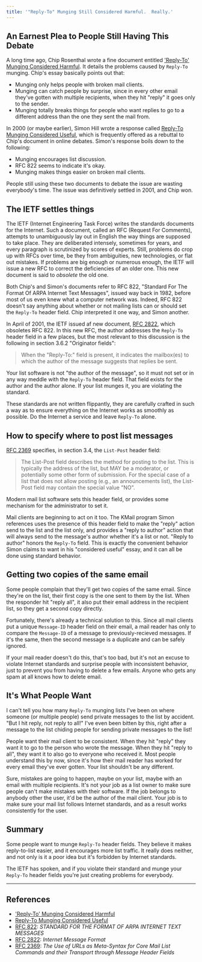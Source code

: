 ```yaml
---
title: '"Reply-To" Munging Still Considered Harmful.  Really.'
---
```


An Earnest Plea to People Still Having This Debate
--------------------------------------------------

A long time ago, Chip Rosenthal wrote a fine document entitled
['Reply-To' Munging Considered
Harmful](http://www.unicom.com/pw/reply-to-harmful.html).  It details the
problems caused by `Reply-To` munging.  Chip's essay basically points
out that:

* Munging only helps people with broken mail clients.
* Munging can catch people by surprise, since in every other email
  they've gotten with multiple recipients, when they hit "reply" it goes
  only to the sender.
* Munging totally breaks things for people who want replies to go to a
  different address than the one they sent the mail from.


In 2000 (or maybe earlier), Simon Hill wrote a response called [Reply-To
Munging Considered
Useful](http://www.metasystema.net/essays/reply-to.mhtml), which is
frequently offered as a rebuttal to Chip's document in online debates.
Simon's response boils down to the following:

* Munging encourages list discussion.
* RFC 822 seems to indicate it's okay.
* Munging makes things easier on broken mail clients.


People still using these two documents to debate the issue are wasting
everybody's time.  The issue was definitively settled in 2001, and Chip
won.


The IETF settles things
-----------------------

The IETF (Internet Engineering Task Force) writes the standards
documents for the Internet.  Such a document, called an RFC (Request For
Comments), attempts to unambiguously lay out in English the way things
are supposed to take place.  They are deliberated intensely, sometimes
for years, and every paragraph is scrutinized by scores of experts.
Still, problems do crop up with RFCs over time, be they from
ambiguities, new technologies, or flat out mistakes.  If problems are
big enough or numerous enough, the IETF will issue a new RFC to correct
the deficiencies of an older one.  This new document is said to
_obsolete_ the old one.

Both Chip's and Simon's documents refer to RFC 822, "Standard For The
Format Of ARPA Internet Text Messages", issued way back in 1982, before
most of us even knew what a computer network was.  Indeed, RFC 822
doesn't say anything about whether or not mailing lists can or should
set the `Reply-To` header field.  Chip interpreted it one way, and Simon
another.

In April of 2001, the IETF issued af new document, [RFC
2822](http://www.ietf.org/rfc/rfc2822.txt), which obsoletes RFC 822.  In
this new RFC, the author addresses the `Reply-To` header field in a few
places, but the most relevant to this discussion is the following in
section 3.6.2 "Originator fields":

> When the "Reply-To:" field is present, it indicates the mailbox(es) to
> which the author of the message suggests that replies be sent.

Your list software is not "the author of the message", so it must not
set or in any way meddle with the `Reply-To` header field.  That field
exists for the author and the author alone.  If your list munges it, you
are violating the standard.

These standards are not written flippantly, they are carefully crafted
in such a way as to ensure everything on the Internet works as smoothly
as possible.  Do the Internet a service and leave `Reply-To` alone.


How to specify where to post list messages
------------------------------------------

[RFC 2369](http://www.ietf.org/rfc/rfc2369.txt) specifies, in section
3.4, the `List-Post` header field:

> The List-Post field describes the method for posting to the list.
> This is typically the address of the list, but MAY be a moderator, or
> potentially some other form of submission. For the special case of a
> list that does not allow posting (e.g., an announcements list), the
> List-Post field may contain the special value "NO".

Modern mail list software sets this header field, or provides some
mechanism for the administrator to set it.

Mail clients are beginning to act on it too.  The KMail program Simon
references uses the presence of this header field to make the "reply"
action send to the list and the list only, and provides a "reply to
author" action that will always send to the message's author whether
it's a list or not.  "Reply to author" honors the `Reply-To` field.
This is exactly the convenient behavior Simon claims to want in his
"considered useful" essay, and it can all be done using standard behavior.


Getting two copies of the same email
------------------------------------

Some people complain that they'll get two copies of the same email.
Since they're on the list, their first copy is the one sent to them by
the list.  When the responder hit "reply all", it also put their email
address in the recipient list, so they get a second copy directly.

Fortunately, there's already a technical solution to this.  Since all
mail clients put a unique `Message-ID` header field on their email, a
mail reader has only to compare the `Message-ID` of a message to
previously-recieved messages.  If it's the same, then the second message
is a duplicate and can be safely ignored.

If your mail reader doesn't do this, that's too bad, but it's not an
excuse to violate Internet standards and surprise people with
inconsistent behavior, just to prevent you from having to delete a few
emails.  Anyone who gets any spam at all knows how to delete email.


It's What People Want
---------------------

I can't tell you how many `Reply-To` munging lists I've been on where
someone (or multiple people) send private messages to the list by
accident.  "But I hit reply, not reply to all!"  I've even been bitten
by this, right after a message to the list chiding people for sending
private messages to the list!

People want their mail client to be consistent.  When they hit "reply"
they want it to go to the person who wrote the message.  When they hit
"reply to all", they want it to also go to everyone who received it.
Most people understand this by now, since it's how their mail reader has
worked for every email they've ever gotten.  Your list shouldn't be any
different.

Sure, mistakes are going to happen, maybe on your list, maybe with an
email with multiple recipients.  It's not your job as a list owner to
make sure people can't make mistakes with their software.  If the job
belongs to anybody other the user, it'd be the author of the mail
client.  Your job is to make sure your mail list follows Internet
standards, and as a result works consistently for the user.


Summary
-------

Some people want to munge `Reply-To` header fields. They believe it
makes reply-to-list easier, and it encourages more list traffic.  It
really does neither, and not only is it a poor idea but it's forbidden
by Internet standards.

The IETF has spoken, and if you violate their standard and munge your
`Reply-To` header fields you're just creating problems for everybody.

-----

References
----------

* ['Reply-To' Munging Considered
  Harmful](http://www.unicom.com/pw/reply-to-harmful.html)
* [Reply-To Munging Considered
  Useful](http://www.metasystema.net/essays/reply-to.mhtml)
* [RFC 822](http://www.ietf.org/rfc/rfc822.txt): _STANDARD FOR THE FORMAT
  OF ARPA INTERNET TEXT MESSAGES_
* [RFC 2822](http://www.ietf.org/rfc/rfc2822.txt): _Internet Message
  Format_
* [RFC 2369](http://www.ietf.org/rfc/rfc2369.txt): _The Use of URLs as
  Meta-Syntax for Core Mail List Commands and their Transport through
  Message Header Fields_
